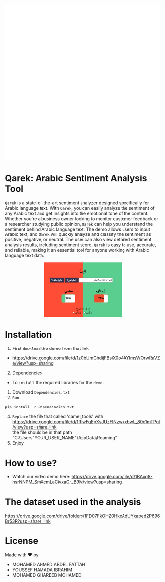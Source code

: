 ![alt text](Images/Logo.png)


# Qarek: Arabic Sentiment Analysis Tool
`Qarek` is a state-of-the-art sentiment analyzer designed specifically for Arabic language text. With `Qarek`, you can easily analyze the sentiment of any Arabic text and get insights into the emotional tone of the content. Whether you're a business owner looking to monitor customer feedback or a researcher studying public opinion, `Qarek` can help you understand the sentiment behind Arabic language text. The demo allows users to input Arabic text, and `Qarek` will quickly analyze and classify the sentiment as positive, negative, or neutral. The user can also view detailed sentiment analysis results, including sentiment score, `Qarek` is easy to use, accurate, and reliable, making it an essential tool for anyone working with Arabic language text data.
<div style="display: flex; justify-content: center;">
  <img src="Images/Demo.png" alt="Qarek Demo" style="width: 50%;">
</div>


# Installation
1. First `download` the demo from that link                     
* https://drive.google.com/file/d/1zObUmGhdijFBsiX0o4AYImsWOrwRaVZa/view?usp=sharing   
2. Dependencies      
* To `install` the required libraries for the `demo`:
1. Download `Dependencies.txt`
2. `Run`
```c
pip install -r Dependencies.txt
```
4. `Replace` the file that called 'camel_tools' with https://drive.google.com/file/d/1fRwFqEpXsJUzFINzwxxbwL_80c1mTPql/view?usp=share_link   
the file should be in that path "C:\Users\"YOUR_USER_NAME"\AppData\Roaming"
3. Enjoy
# How to use?
* Watch our video demo here: https://drive.google.com/file/d/1BAxq8-hsrNNPM_SmXcmLaCivxaG-_B9M/view?usp=sharing
# The dataset used in the analysis
https://drive.google.com/drive/folders/1FD07FkOHZ0HkxAdUYxaped2P696Br53R?usp=share_link
# License
Made with ❤️ by      
* MOHAMED AHMED ABDEL FATTAH
* YOUSSEF HAMADA IBRAHIM
* MOHAMED GHAREEB MOHAMED 

